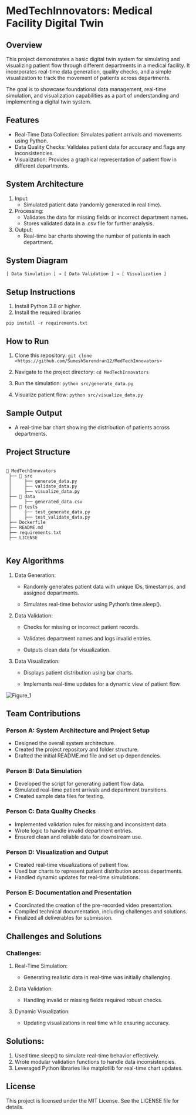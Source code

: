 # MedTechInnovators: Medical Facility Digital Twin

## Overview
This project demonstrates a basic digital twin system for simulating and visualizing patient flow through different departments in a medical facility. It incorporates real-time data generation, quality checks, and a simple visualization to track the movement of patients across departments.

The goal is to showcase foundational data management, real-time simulation, and visualization capabilities as a part of understanding and implementing a digital twin system.

## Features
- Real-Time Data Collection: Simulates patient arrivals and movements using Python.
- Data Quality Checks: Validates patient data for accuracy and flags any inconsistencies.
- Visualization: Provides a graphical representation of patient flow in different departments.

## System Architecture

1. Input:
    - Simulated patient data (randomly generated in real time).
2. Processing:
    - Validates the data for missing fields or incorrect department names.
    - Stores validated data in a .csv file for further analysis.
3. Output:
    - Real-time bar charts showing the number of patients in each department.

## System Diagram

    [ Data Simulation ] → [ Data Validation ] → [ Visualization ]

## Setup Instructions

1. Install Python 3.8 or higher.
2. Install the required libraries

``` pip install -r requirements.txt ```

## How to Run

1. Clone this repository:
``` git clone <https://github.com/SumeshSurendran12/MedTechInnovators> ```

2. Navigate to the project directory:
``` cd MedTechInnovators ```

3. Run the simulation:
``` python src/generate_data.py ```

4. Visualize patient flow:
``` python src/visualize_data.py ```

## Sample Output

- A real-time bar chart showing the distribution of patients across departments.

## Project Structure

```

📂 MedTechInnovators
 ├── 📂 src
 │     ├── generate_data.py
 │     ├── validate_data.py
 │     ├── visualize_data.py
 ├── 📂 data
 │     ├── generated_data.csv
 ├── 📂 tests
 │     ├── test_generate_data.py
 │     ├── test_validate_data.py
 ├── Dockerfile
 ├── README.md
 ├── requirements.txt
 ├── LICENSE


```

## Key Algorithms

1. Data Generation:

    - Randomly generates patient data with unique IDs, timestamps, and assigned departments.

    - Simulates real-time behavior using Python’s time.sleep().

2. Data Validation:

    - Checks for missing or incorrect patient records.

    - Validates department names and logs invalid entries.

    - Outputs clean data for visualization.

3. Data Visualization:

    - Displays patient distribution using bar charts.

    - Implements real-time updates for a dynamic view of patient flow.

![Figure_1](https://github.com/user-attachments/assets/4a2decab-aa86-4e28-a092-e3a91d328a93)

## Team Contributions

### Person A: System Architecture and Project Setup
- Designed the overall system architecture.
- Created the project repository and folder structure.
- Drafted the initial README.md file and set up dependencies.

### Person B: Data Simulation
- Developed the script for generating patient flow data.
- Simulated real-time patient arrivals and department transitions.
- Created sample data files for testing.

### Person C: Data Quality Checks
- Implemented validation rules for missing and inconsistent data.
- Wrote logic to handle invalid department entries.
- Ensured clean and reliable data for downstream use.

### Person D: Visualization and Output
- Created real-time visualizations of patient flow.
- Used bar charts to represent patient distribution across departments.
- Handled dynamic updates for real-time simulations.

### Person E: Documentation and Presentation
- Coordinated the creation of the pre-recorded video presentation.
- Compiled technical documentation, including challenges and solutions.
- Finalized all deliverables for submission.

## Challenges and Solutions

### Challenges:

1. Real-Time Simulation:
   - Generating realistic data in real-time was initially challenging.
    
2. Data Validation:
   - Handling invalid or missing fields required robust checks.
    
3. Dynamic Visualization:
   - Updating visualizations in real time while ensuring accuracy.

## Solutions:
1. Used time.sleep() to simulate real-time behavior effectively.
2. Wrote modular validation functions to handle data inconsistencies.
3. Leveraged Python libraries like matplotlib for real-time chart updates.

## License
This project is licensed under the MIT License. See the LICENSE file for details.
